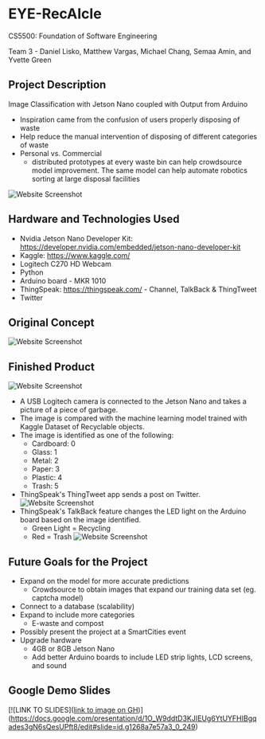 # EYE-RecAIcle

CS5500: Foundation of Software Engineering

Team 3 - Daniel Lisko, Matthew Vargas, Michael Chang, Semaa Amin, and Yvette Green

## Project Description
Image Classification with Jetson Nano coupled with Output from Arduino
* Inspiration came from the confusion of users properly disposing of waste
* Help reduce the manual intervention of disposing of different categories of waste
* Personal vs. Commercial 
     * distributed prototypes at every waste bin can help crowdsource model improvement. The same model can help automate robotics sorting at large disposal facilities


![Website Screenshot](https://github.com/greeny90/recycle-ai/blob/main/logo.png)

## Hardware and Technologies Used
- Nvidia Jetson Nano Developer Kit: https://developer.nvidia.com/embedded/jetson-nano-developer-kit
- Kaggle: https://www.kaggle.com/
- Logitech C270 HD Webcam
- Python
- Arduino board - MKR 1010
- ThingSpeak: https://thingspeak.com/ - Channel, TalkBack & ThingTweet
- Twitter

## Original Concept 
![Website Screenshot](https://github.com/greeny90/recycle-ai/blob/main/originalconcept.png)

## Finished Product
![Website Screenshot](https://github.com/greeny90/recycle-ai/blob/main/howitworks.png)
- A USB Logitech camera is connected to the Jetson Nano and takes a picture of a piece of garbage.
- The image is compared with the machine learning model trained with Kaggle Dataset of Recyclable objects.
- The image is identified as one of the following: 
     - Cardboard: 0
     - Glass: 1
     - Metal: 2
     - Paper: 3
     - Plastic: 4
     - Trash: 5  
- ThingSpeak's ThingTweet app sends a post on Twitter. 
![Website Screenshot](https://github.com/greeny90/recycle-ai/blob/main/tweet.png)
- ThingSpeak's TalkBack feature changes the LED light on the Arduino board based on the image identified. 
     - Green Light = Recycling 
     - Red = Trash
![Website Screenshot](https://github.com/greeny90/recycle-ai/blob/main/arduino.png)

## Future Goals for the Project
- Expand on the model for more accurate predictions
   - Crowdsource to obtain images that expand our training data set (eg. captcha model)
- Connect to a database (scalability)
- Expand to include more categories 
   - E-waste and compost
- Possibly present the project at a SmartCities event
- Upgrade hardware 
   - 4GB or 8GB Jetson Nano 
   - Add better Arduino boards to include LED strip lights, LCD screens, and sound

## Google Demo Slides
[![LINK TO SLIDES]([link to image on GH](https://github.com/coder-chick/recycle-ai/blob/main/EYE-RecAIcle%20Slides.png))](https://docs.google.com/presentation/d/1O_W9ddtD3KJIEUg6YtUYFHIBgqades3gN6sQesUPft8/edit#slide=id.g1268a7e57a3_0_249)

